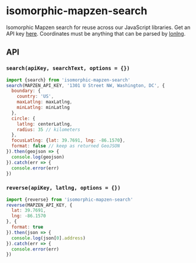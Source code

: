 # isomorphic-mapzen-search
Isomorphic Mapzen search for reuse across our JavaScript libraries. Get an API key [here](https://mapzen.com/developers). Coordinates must be anything that can be parsed by [lonlng](https://github.com/conveyal/lonlng).

## API

### `search(apiKey, searchText, options = {})`

```js
import {search} from 'isomorphic-mapzen-search'
search(MAPZEN_API_KEY, '1301 U Street NW, Washington, DC', {
  boundary: {
    country: 'US',
    maxLatlng: maxLatlng,
    minLatlng: minLatlng
  },
  circle: {
    latlng: centerLatlng,
    radius: 35 // kilometers
  },
  focusLatlng: {lat: 39.7691, lng: -86.1570},
  format: false // keep as returned GeoJSON
}).then(geojson => {
  console.log(geojson)
}).catch(err => {
  console.error(err)
})
```

### `reverse(apiKey, latlng, options = {})`

```js
import {reverse} from 'isomorphic-mapzen-search'
reverse(MAPZEN_API_KEY, {
  lat: 39.7691,
  lng: -86.1570
}, {
  format: true
}).then(json => {
  console.log(json[0].address)
}).catch(err => {
  console.error(err)
})
```
